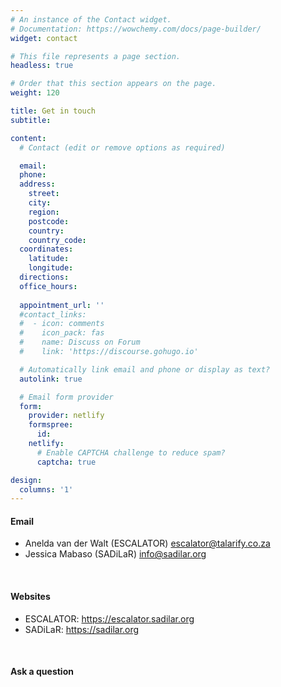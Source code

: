 ```yaml
---
# An instance of the Contact widget.
# Documentation: https://wowchemy.com/docs/page-builder/
widget: contact

# This file represents a page section.
headless: true

# Order that this section appears on the page.
weight: 120

title: Get in touch
subtitle:

content:
  # Contact (edit or remove options as required)

  email: 
  phone: 
  address:
    street: 
    city: 
    region: 
    postcode: 
    country:
    country_code: 
  coordinates:
    latitude: 
    longitude: 
  directions: 
  office_hours:
    
  appointment_url: ''
  #contact_links:
  #  - icon: comments
  #    icon_pack: fas
  #    name: Discuss on Forum
  #    link: 'https://discourse.gohugo.io'

  # Automatically link email and phone or display as text?
  autolink: true

  # Email form provider
  form:
    provider: netlify
    formspree:
      id:
    netlify:
      # Enable CAPTCHA challenge to reduce spam?
      captcha: true

design:
  columns: '1'
---
```



#### Email 

- Anelda van der Walt (ESCALATOR) [escalator@talarify.co.za](mailto:escalator@talarify.co.za)
- Jessica Mabaso (SADiLaR) [info@sadilar.org](mailto:info@sadilar.org)

<br>

#### Websites

- ESCALATOR: https://escalator.sadilar.org
- SADiLaR: https://sadilar.org

<br>

#### Ask a question